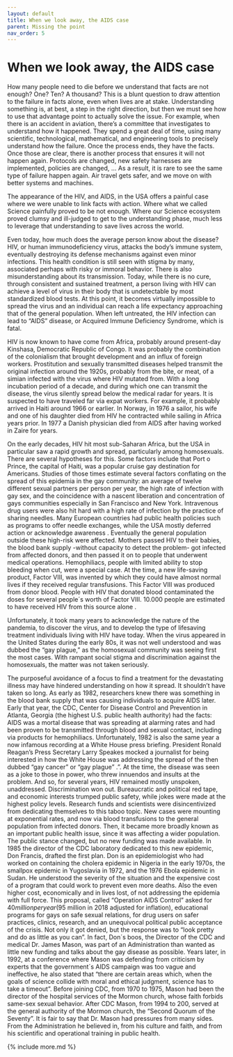 ```yaml
---
layout: default
title: When we look away, the AIDS case
parent: Missing the point
nav_order: 5
---
```


# When we look away, the AIDS case

How many people need to die before we understand that facts are not enough? One? Ten? A thousand? This is a blunt question to draw attention to the failure in facts alone, even when lives are at stake. Understanding something is, at best, a step in the right direction, but then we must see how to use that advantage point to actually solve the issue. For example, when there is an accident in aviation, there’s a committee that investigates to understand how it happened. They spend a great deal of time, using many scientific, technological, mathematical, and engineering tools to precisely understand how the failure. Once the process ends, they have the facts. Once those are clear, there is another process that ensures it will not happen again. Protocols are changed, new safety harnesses are implemented, policies are changed, ... As a result, it is rare to see the same type of failure happen again. Air travel gets safer, and we move on with better systems and machines.

The appearance of the HIV, and AIDS, in the USA offers a painful case where we were unable to link facts with action. Where what we called Science painfully proved to be not enough. Where our Science ecosystem proved clumsy and ill-judged to get to the understanding phase, much less to leverage that understanding to save lives across the world.

Even today, how much does the average person know about the disease? HIV, or human immunodeficiency virus, attacks the body’s immune system, eventually destroying its defense mechanisms against even minor infections. This health condition is still seen with stigma by many, associated perhaps with risky or immoral behavior. There is also misunderstanding about its transmission. Today, while there is no cure, through consistent and sustained treatment, a person living with HIV can achieve a level of virus in their body that is undetectable by most standardized blood tests. At this point, it becomes virtually impossible to spread the virus and an individual can reach a life expectancy approaching that of the general population. When left untreated, the HIV infection can lead to “AIDS” disease, or Acquired Immune Deficiency Syndrome, which is fatal.

HIV is now known to have come from Africa, probably around present-day Kinshasa, Democratic Republic of Congo. It was probably the combination of the colonialism that brought development and an influx of foreign workers. Prostitution and sexually transmitted diseases helped transmit the original infection around the 1920s, probably from the bite, or meat, of a simian infected with the virus where HIV mutated from. With a long incubation period of a decade, and during which one can transmit the disease, the virus silently spread below the medical radar for years. It is suspected to have traveled far via expat workers. For example, it probably arrived in Haiti around 1966 or earlier. In Norway, in 1976 a sailor, his wife and one of his daughter died from HIV he contracted while sailing in Africa years prior. In 1977 a Danish physician died from AIDS after having worked in Zaire for years.

On the early decades, HIV hit most sub-Saharan Africa, but the USA in particular saw a rapid growth and spread, particularly among homosexuals. There are several hypotheses for this. Some factors include that Port o Prince, the capital of Haiti, was a popular cruise gay destination for Americans. Studies of those times estimate several factors conflating on the spread of this epidemia in the gay community: an average of twelve different sexual partners per person per year, the high rate of infection with gay sex, and the coincidence with a nascent liberation and concentration of gays communities especially in San Francisco and New York. Intravenous drug users were also hit hard with a high rate of infection by the practice of sharing needles. Many European countries had public health policies such as programs to offer needle exchanges, while the USA mostly deferred action or acknowledge awareness . Eventually the general population outside these high-risk were affected. Mothers passed HIV to their babies, the blood bank supply -without capacity to detect the problem- got infected from affected donors, and then passed it on to people that underwent medical operations. Hemophiliacs, people with limited ability to stop bleeding when cut, were a special case. At the time, a new life-saving product, Factor VIII, was invented by which they could have almost normal lives if they received regular transfusions. This Factor VIII was produced from donor blood. People with HIV that donated blood contaminated the doses for several people´s worth of Factor VIII. 10.000 people are estimated to have received HIV from this source alone .	 

Unfortunately, it took many years to acknowledge the nature of the pandemia, to discover the virus, and to develop the type of lifesaving treatment individuals living with HIV have today. When the virus appeared in the United States during the early 80s, it was not well understood and was dubbed the “gay plague,” as the homosexual community was seeing first the most cases. With rampant social stigma and discrimination against the homosexuals, the matter was not taken seriously.

 The purposeful avoidance of a focus to find a treatment for the devastating illness may have hindered understanding on how it spread. It shouldn’t have taken so long. As early as 1982, researchers knew there was something in the blood bank supply that was causing individuals to acquire AIDS later. Early that year, the CDC,  Center for Disease Control and Prevention in Atlanta, Georgia (the highest U.S. public health authority) had the facts: AIDS was a mortal disease that was spreading at alarming rates and had been proven to be transmitted through blood and sexual contact, including via products for hemophiliacs.
Unfortunately, 1982 is also the same year a now infamous recording at a White House press briefing. President Ronald Reagan’s Press Secretary Larry Speakes mocked a journalist for being interested in how the White House was addressing the spread of the then dubbed “gay cancer” or “gay plague” .”. At the time, the disease was seen as a joke to those in power, who threw innuendos and insults at the problem. And so, for several years, HIV remained mostly unspoken, unaddressed. Discrimination won out. Bureaucratic and political red tape, and economic interests trumped public safety, while jokes were made at the highest policy levels. Research funds and scientists were disincentivized from dedicating themselves to this taboo topic.   New cases were mounting at exponential rates, and now via blood transfusions to the general population from infected donors. Then, it became more broadly known as an important public health issue, since it was affecting a wider population. The public stance changed, but no new funding was made available.
In 1985 the director of the CDC laboratory dedicated to this new epidemic, Don Francis, drafted the first plan. Don is an epidemiologist who had worked on containing the cholera epidemic in Nigeria in the early 1970s, the smallpox epidemic in Yugoslavia in 1972, and the 1976 Ebola epidemic in Sudan. He understood the severity of the situation and the expensive cost of a program that could work to prevent even more deaths. Also the even higher cost, economically and in lives lost, of not addressing the epidemia with full force. This proposal, called “Operation AIDS Control” asked for $40 million per year ($95 million in 2018 adjusted for inflation), educational programs for gays on safe sexual relations, for drug users on safer practices, clinics, research, and an unequivocal political public acceptance of the crisis. Not only it got denied, but the response was to “look pretty and do as little as you can”.  In fact, Don´s boos, the Director of the CDC and medical Dr. James Mason, was part of an Administration than wanted as little new funding and talks about the gay disease as possible. Years later, in 1992, at a conference where Mason was defending from criticism by experts that the government´s AIDS campaign was too vague and ineffective, he also stated that “there are certain areas which, when the goals of science collide with moral and ethical judgment, science has to take a timeout”. Before joining CDC, from 1970 to 1975, Mason had been the director of the hospital services of the Mormon church, whose faith forbids same-sex sexual behavior. After CDC Mason, from 1994 to 200, served at the general authority of the Mormon church, the “Second Quorum of the Seventy”. It is fair to say that Dr. Mason had pressures from many sides. From the Administration he believed in, from his culture and faith, and from his scientific and operational training in public health.  


{% include more.md %}
